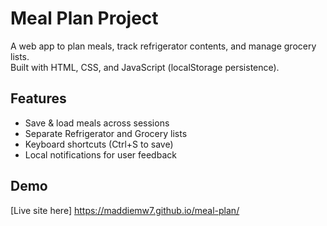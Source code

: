 # Meal Plan Project

A web app to plan meals, track refrigerator contents, and manage grocery lists.  
Built with HTML, CSS, and JavaScript (localStorage persistence).

## Features
- Save & load meals across sessions
- Separate Refrigerator and Grocery lists
- Keyboard shortcuts (Ctrl+S to save)
- Local notifications for user feedback

## Demo
[Live site here] https://maddiemw7.github.io/meal-plan/
